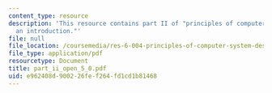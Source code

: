 ```yaml
---
content_type: resource
description: 'This resource contains part II of "principles of computer system design:
  an introduction."'
file: null
file_location: /coursemedia/res-6-004-principles-of-computer-system-design-an-introduction-spring-2009/e962408d900226fef264fd1cd1b81468_part_ii_open_5_0.pdf
file_type: application/pdf
resourcetype: Document
title: part_ii_open_5_0.pdf
uid: e962408d-9002-26fe-f264-fd1cd1b81468
---
```


